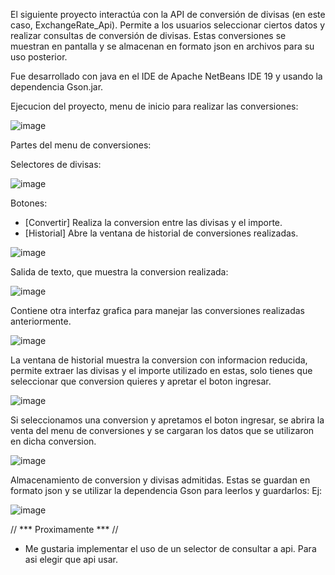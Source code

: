El siguiente proyecto interactúa con la API de conversión de divisas (en este caso, ExchangeRate_Api).
Permite a los usuarios seleccionar ciertos datos y realizar consultas de conversión de divisas. Estas conversiones se muestran en pantalla y se almacenan en formato json en archivos para su uso posterior.

Fue desarrollado con java en el IDE de Apache NetBeans IDE 19 y usando la dependencia Gson.jar.

Ejecucion del proyecto, menu de inicio para realizar las conversiones:

![image](https://github.com/Pachanico99/Conversor_Moneda/assets/156742223/b3829009-fbd5-49dc-8dfa-ad7bf0971e01)

Partes del menu de conversiones:

Selectores de divisas:

![image](https://github.com/Pachanico99/Conversor_Moneda/assets/156742223/77076ecc-69ad-498b-b679-185e882016ee)

Botones:
- [Convertir] Realiza la conversion entre las divisas y el importe.
- [Historial] Abre la ventana de historial de conversiones realizadas.

![image](https://github.com/Pachanico99/Conversor_Moneda/assets/156742223/36c3f2cb-ff29-4517-8a58-0ba1780efdbc)

Salida de texto, que muestra la conversion realizada:

![image](https://github.com/Pachanico99/Conversor_Moneda/assets/156742223/d38efd9b-2188-4298-b963-30c69141981a)

Contiene otra interfaz grafica para manejar las conversiones realizadas anteriormente.

![image](https://github.com/Pachanico99/Conversor_Moneda/assets/156742223/97d34831-edca-4c99-b535-0cba7c23e0c4)

La ventana de historial muestra la conversion con informacion reducida, permite extraer las divisas y el importe utilizado en estas, solo tienes que seleccionar que conversion quieres y apretar el boton ingresar.

![image](https://github.com/Pachanico99/Conversor_Moneda/assets/156742223/ad66a525-dbd5-4d7a-8917-1f5cc1b49643)

Si seleccionamos una conversion y apretamos el boton ingresar, se abrira la venta del menu de conversiones y se cargaran los datos que se utilizaron en dicha conversion.

![image](https://github.com/Pachanico99/Conversor_Moneda/assets/156742223/91578c18-2d2a-4c50-8716-afd39e1b4d9e)

Almacenamiento de conversion y divisas admitidas. Estas se guardan en formato json y se utilizar la dependencia Gson para leerlos y guardarlos:
Ej:

![image](https://github.com/Pachanico99/Conversor_Moneda/assets/156742223/03e540c7-7a0a-4cc9-950c-45b62b032ebc)


// *** Proximamente *** //
- Me gustaria implementar el uso de un selector de consultar a api. Para asi elegir que api usar. 


